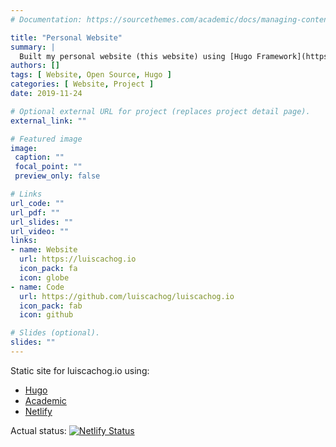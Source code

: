 ```yaml
---
# Documentation: https://sourcethemes.com/academic/docs/managing-content/

title: "Personal Website"
summary: |
  Built my personal website (this website) using [Hugo Framework](https://gohugo.io/), [Wowchemy theme](https://wowchemy.com/) and deploy it via [Netlify](https://www.netlify.com/). This website includes a blog section, a portfolio section, an accomplishment section and a digital garden section.
authors: []
tags: [ Website, Open Source, Hugo ]
categories: [ Website, Project ]
date: 2019-11-24

# Optional external URL for project (replaces project detail page).
external_link: ""

# Featured image
image:
 caption: ""
 focal_point: ""
 preview_only: false

# Links
url_code: ""
url_pdf: ""
url_slides: ""
url_video: ""
links:
- name: Website
  url: https://luiscachog.io
  icon_pack: fa
  icon: globe
- name: Code
  url: https://github.com/luiscachog/luiscachog.io
  icon_pack: fab
  icon: github

# Slides (optional).
slides: ""
---
```


Static site for luiscachog.io using:

- [Hugo](http://gohugo.io/)
- [Academic](https://sourcethemes.com/academic/)
- [Netlify](https://netlify.com)

Actual status:
[![Netlify Status](https://api.netlify.com/api/v1/badges/ee03253e-7d3e-45ab-83b6-979d6963dfeb/deploy-status)](https://app.netlify.com/sites/luiscachog-io/deploys)
